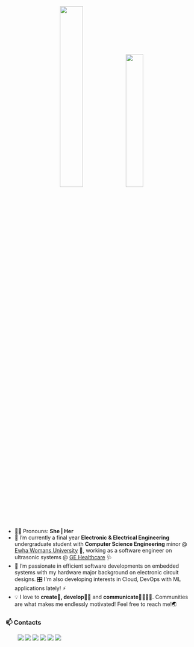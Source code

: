 <div align="center" display="inline-block">
   <img src ="https://user-images.githubusercontent.com/37402072/130897768-7178567e-98aa-4c70-9b82-f19f4db9c3c9.gif" width="35%"/>
   <img src ="https://user-images.githubusercontent.com/37402072/130901310-d3878c5e-d772-4128-bafc-e21caed95bbc.png" width="30%"/>
</div>

- 🙎‍♀️ Pronouns: **She | Her**
- 🔭 I’m currently a final year **Electronic & Electrical Engineering** undergraduate student with **Computer Science Engineering** minor @ [Ewha Womans University](https://ewha.ac.kr) 🌸, working as a software engineer on ultrasonic systems @ [GE Healthcare](https://gehealthcare.com) 🩺
- 🌱 I’m passionate in efficient software developments on embedded systems with my hardware major background on electronic circuit designs. 🎛 I'm also developing interests in Cloud, DevOps with ML applications lately! ⚡
- 💡 I love to **create🎨, develop👩‍💻** and **communicate👨‍👩‍👧‍👦**. Communities are what makes me endlessly motivated! Feel free to reach me!🌏
  
### 📫 Contacts

<p>
   &nbsp; &nbsp; &nbsp; &nbsp;
   <a href="mailto:jungyoujin0527@gmail.com?"><img src="https://img.shields.io/badge/Gmail-EA4335?style=flat-square&logo=Gmail&logoColor=white&link=(mailto:jungyoujin0527@gmail.com?subject=Hi%YouJin,%reaching%out%to%you%from%Github!)"></a>
   <a href="https://www.linkedin.com/in/youjinjung/"><img src="https://img.shields.io/badge/LinkedIn-0A66C2?style=flat-square&logo=LinkedIn&logoColor=white&link=https://www.linkedin.com/in/youjinjung/"></a>
   <a href="https://www.instagram.com/_jungyoujin/"><img src="https://img.shields.io/badge/Instagram-E4405F?style=flat-square&logo=Instagram&logoColor=white&link=https://www.instagram.com/_jungyoujin/"></a>
   <a href="https://www.facebook.com/jungyoujin0527"><img src="https://img.shields.io/badge/-Facebook-1877f2?style=flat-square&logo=facebook&logoColor=white&link=https://www.facebook.com/jungyoujin0527"></a>
   <a href="https://youjinjung.me"><img src="http://img.shields.io/badge/-youjinjung.me-black?style=flat-square&logo=windowsterminal"></a>	
   <a href="https://hits.seeyoufarm.com"><img src="https://hits.seeyoufarm.com/api/count/incr/badge.svg?url=https%3A%2F%2Fgithub.com%2Fjung-youjin&count_bg=%23F39C9C&title_bg=%23555555&icon=github.svg&icon_color=%23FFFFFF&title=Hits&edge_flat=true"/> 
</p>
